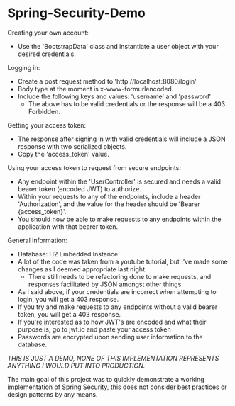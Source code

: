 # Spring-Security-Demo

Creating your own account:
- Use the 'BootstrapData' class and instantiate a user object with your desired credentials.

Logging in:
- Create a post request method to 'http://localhost:8080/login'
- Body type at the moment is x-www-formurlencoded.
- Include the following keys and values: 'username' and 'password'
  - The above has to be valid credentials or the response will be a 403 Forbidden.

Getting your access token: 
- The response after signing in with valid credentials will include a JSON response with two serialized objects.
- Copy the 'access_token' value. 

Using your access token to request from secure endpoints:
- Any endpoint within the 'UserController' is secured and needs a valid bearer token (encoded JWT) to authorize. 
- Within your requests to any of the endpoints, include a header 'Authorization', and the value for the header should be 'Bearer {access_token}'.
- You should now be able to make requests to any endpoints within the application with that bearer token.

General information:
- Database: H2 Embedded Instance
- A lot of the code was taken from a youtube tutorial, but I've made some changes as I deemed appropriate last night.
  - There still needs to be refactoring done to make requests, and responses facilitated by JSON amongst other things.
- As I said above, if your credentials are incorrect when attempting to login, you will get a 403 response. 
- If you try and make requests to any endpoints without a valid bearer token, you will get a 403 response.
- If you're interested as to how JWT's are encoded and what their purpose is, go to jwt.io and paste your access token
- Passwords are encrypted upon sending user information to the database.

*THIS IS JUST A DEMO, NONE OF THIS IMPLEMENTATION REPRESENTS ANYTHING I WOULD PUT INTO PRODUCTION.* 

The main goal of this project was to quickly demonstrate a working implementation of Spring Security, this does not consider best practices or design patterns by any means.


